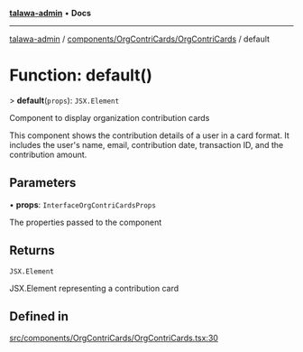 [**talawa-admin**](../../../../README.md) • **Docs**

***

[talawa-admin](../../../../modules.md) / [components/OrgContriCards/OrgContriCards](../README.md) / default

# Function: default()

\> **default**(`props`): `JSX.Element`

Component to display organization contribution cards

This component shows the contribution details of a user in a card format. It includes
the user's name, email, contribution date, transaction ID, and the contribution amount.

## Parameters

• **props**: `InterfaceOrgContriCardsProps`

The properties passed to the component

## Returns

`JSX.Element`

JSX.Element representing a contribution card

## Defined in

[src/components/OrgContriCards/OrgContriCards.tsx:30](https://github.com/PalisadoesFoundation/talawa-admin/blob/84f5af8b3720f5b290ac28bcfd7071c13e1f93aa/src/components/OrgContriCards/OrgContriCards.tsx#L30)
